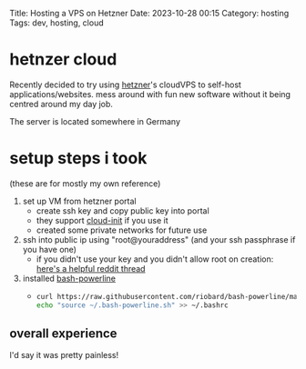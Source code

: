 Title: Hosting a VPS on Hetzner
Date: 2023-10-28 00:15
Category: hosting
Tags: dev, hosting, cloud

# hetnzer cloud
Recently decided to try using [hetzner](https://community.hetzner.com/)'s cloudVPS to self-host applications/websites. mess around with fun new software without it being centred around my day job. 

The server is located somewhere in Germany

# setup steps i took
(these are for mostly my own reference)
  1. set up VM from hetzner portal
      - create ssh key and copy public key into portal
      - they support [cloud-init](https://cloudinit.readthedocs.io/en/latest/index.html) if you use it
      - created some private networks for future use
  1. ssh into public ip using "root@youraddress" (and your ssh passphrase if you have one)
      - if you didn't use your key and you didn't allow root on creation: [here's a helpful reddit thread](https://www.reddit.com/r/hetzner/comments/nfme1k/comment/gymhz82/?utm_source=share&utm_medium=web2x&context=3)
  1. installed [bash-powerline](https://github.com/riobard/bash-powerline) 
      - ```sh
        curl https://raw.githubusercontent.com/riobard/bash-powerline/master/bash-powerline.sh > ~/.bash-powerline. # sh Download the Bash script
        echo "source ~/.bash-powerline.sh" >> ~/.bashrc
        ```

## overall experience
I'd say it was pretty painless!
